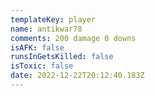 ```yaml
---
templateKey: player
name: antikwar78
comments: 200 damage 0 downs
isAFK: false
runsInGetsKilled: false
isToxic: false
date: 2022-12-22T20:12:40.183Z
---
```

